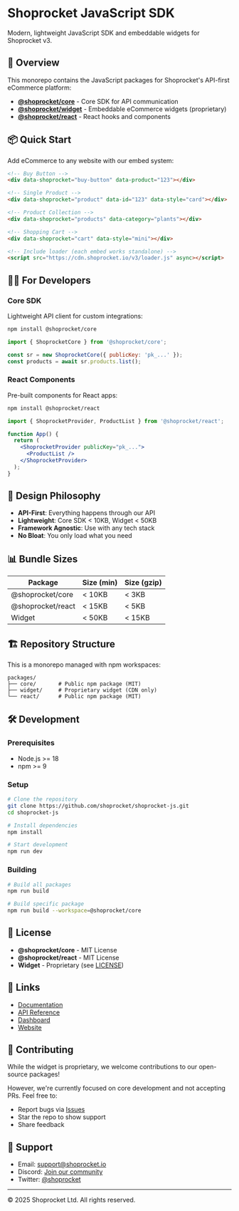 # Shoprocket JavaScript SDK

Modern, lightweight JavaScript SDK and embeddable widgets for Shoprocket v3.

## 🚀 Overview

This monorepo contains the JavaScript packages for Shoprocket's API-first eCommerce platform:

- **[@shoprocket/core](packages/core)** - Core SDK for API communication
- **[@shoprocket/widget](packages/widget)** - Embeddable eCommerce widgets (proprietary)
- **[@shoprocket/react](packages/react)** - React hooks and components

## 📦 Quick Start

Add eCommerce to any website with our embed system:

```html
<!-- Buy Button -->
<div data-shoprocket="buy-button" data-product="123"></div>

<!-- Single Product -->
<div data-shoprocket="product" data-id="123" data-style="card"></div>

<!-- Product Collection -->
<div data-shoprocket="products" data-category="plants"></div>

<!-- Shopping Cart -->
<div data-shoprocket="cart" data-style="mini"></div>

<!-- Include loader (each embed works standalone) -->
<script src="https://cdn.shoprocket.io/v3/loader.js" async></script>
```

## 👩‍💻 For Developers

### Core SDK

Lightweight API client for custom integrations:

```bash
npm install @shoprocket/core
```

```javascript
import { ShoprocketCore } from '@shoprocket/core';

const sr = new ShoprocketCore({ publicKey: 'pk_...' });
const products = await sr.products.list();
```

### React Components

Pre-built components for React apps:

```bash
npm install @shoprocket/react
```

```jsx
import { ShoprocketProvider, ProductList } from '@shoprocket/react';

function App() {
  return (
    <ShoprocketProvider publicKey="pk_...">
      <ProductList />
    </ShoprocketProvider>
  );
}
```

## 🎯 Design Philosophy

- **API-First**: Everything happens through our API
- **Lightweight**: Core SDK < 10KB, Widget < 50KB
- **Framework Agnostic**: Use with any tech stack
- **No Bloat**: You only load what you need

## 📊 Bundle Sizes

| Package | Size (min) | Size (gzip) |
|---------|-----------|-------------|
| @shoprocket/core | < 10KB | < 3KB |
| @shoprocket/react | < 15KB | < 5KB |
| Widget | < 50KB | < 15KB |

## 🏗️ Repository Structure

This is a monorepo managed with npm workspaces:

```
packages/
├── core/       # Public npm package (MIT)
├── widget/     # Proprietary widget (CDN only)
└── react/      # Public npm package (MIT)
```

## 🛠️ Development

### Prerequisites

- Node.js >= 18
- npm >= 9

### Setup

```bash
# Clone the repository
git clone https://github.com/shoprocket/shoprocket-js.git
cd shoprocket-js

# Install dependencies
npm install

# Start development
npm run dev
```

### Building

```bash
# Build all packages
npm run build

# Build specific package
npm run build --workspace=@shoprocket/core
```

## 📄 License

- **@shoprocket/core** - MIT License
- **@shoprocket/react** - MIT License  
- **Widget** - Proprietary (see [LICENSE](packages/widget/LICENSE))

## 🔗 Links

- [Documentation](https://docs.shoprocket.io)
- [API Reference](https://api.shoprocket.io/docs)
- [Dashboard](https://app.shoprocket.io)
- [Website](https://shoprocket.io)

## 🤝 Contributing

While the widget is proprietary, we welcome contributions to our open-source packages! 

However, we're currently focused on core development and not accepting PRs. Feel free to:
- Report bugs via [Issues](https://github.com/shoprocket/shoprocket-js/issues)
- Star the repo to show support
- Share feedback

## 💬 Support

- Email: support@shoprocket.io
- Discord: [Join our community](https://discord.gg/shoprocket)
- Twitter: [@shoprocket](https://twitter.com/shoprocket)

---

© 2025 Shoprocket Ltd. All rights reserved.